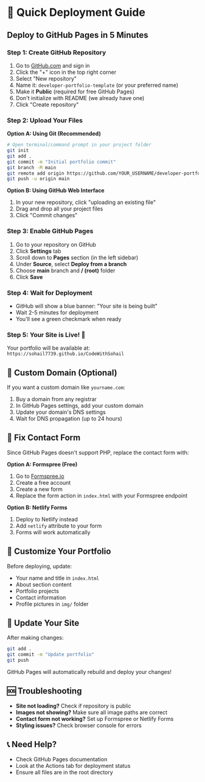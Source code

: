 # 🚀 Quick Deployment Guide

## Deploy to GitHub Pages in 5 Minutes

### Step 1: Create GitHub Repository
1. Go to [GitHub.com](https://github.com) and sign in
2. Click the "+" icon in the top right corner
3. Select "New repository"
4. Name it: `developer-portfolio-template` (or your preferred name)
5. Make it **Public** (required for free GitHub Pages)
6. Don't initialize with README (we already have one)
7. Click "Create repository"

### Step 2: Upload Your Files
**Option A: Using Git (Recommended)**
```bash
# Open terminal/command prompt in your project folder
git init
git add .
git commit -m "Initial portfolio commit"
git branch -M main
git remote add origin https://github.com/YOUR_USERNAME/developer-portfolio-template.git
git push -u origin main
```

**Option B: Using GitHub Web Interface**
1. In your new repository, click "uploading an existing file"
2. Drag and drop all your project files
3. Click "Commit changes"

### Step 3: Enable GitHub Pages
1. Go to your repository on GitHub
2. Click **Settings** tab
3. Scroll down to **Pages** section (in the left sidebar)
4. Under **Source**, select **Deploy from a branch**
5. Choose **main** branch and **/ (root)** folder
6. Click **Save**

### Step 4: Wait for Deployment
- GitHub will show a blue banner: "Your site is being built"
- Wait 2-5 minutes for deployment
- You'll see a green checkmark when ready

### Step 5: Your Site is Live! 🎉
Your portfolio will be available at:
`https://sohail7739.github.io/CodeWithSohail`

## 🔧 Custom Domain (Optional)
If you want a custom domain like `yourname.com`:
1. Buy a domain from any registrar
2. In GitHub Pages settings, add your custom domain
3. Update your domain's DNS settings
4. Wait for DNS propagation (up to 24 hours)

## 📧 Fix Contact Form
Since GitHub Pages doesn't support PHP, replace the contact form with:

**Option A: Formspree (Free)**
1. Go to [Formspree.io](https://formspree.io)
2. Create a free account
3. Create a new form
4. Replace the form action in `index.html` with your Formspree endpoint

**Option B: Netlify Forms**
1. Deploy to Netlify instead
2. Add `netlify` attribute to your form
3. Forms will work automatically

## 🎨 Customize Your Portfolio
Before deploying, update:
- Your name and title in `index.html`
- About section content
- Portfolio projects
- Contact information
- Profile pictures in `img/` folder

## 🔄 Update Your Site
After making changes:
```bash
git add .
git commit -m "Update portfolio"
git push
```
GitHub Pages will automatically rebuild and deploy your changes!

## 🆘 Troubleshooting
- **Site not loading?** Check if repository is public
- **Images not showing?** Make sure all image paths are correct
- **Contact form not working?** Set up Formspree or Netlify Forms
- **Styling issues?** Check browser console for errors

## 📞 Need Help?
- Check GitHub Pages documentation
- Look at the Actions tab for deployment status
- Ensure all files are in the root directory
